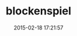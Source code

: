 ---
layout: post
title:  "blockenspiel"
repo:   "dazuma/blockenspiel"
date:   2015-02-18 17:21:57
gemurl: http://dazuma.github.com/blockenspiel
---